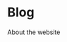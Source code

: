 # Blog

<div class="button-list">
<a onclick="changePage('blog/website')" class="button color-aqua">About the website</a>
</div>